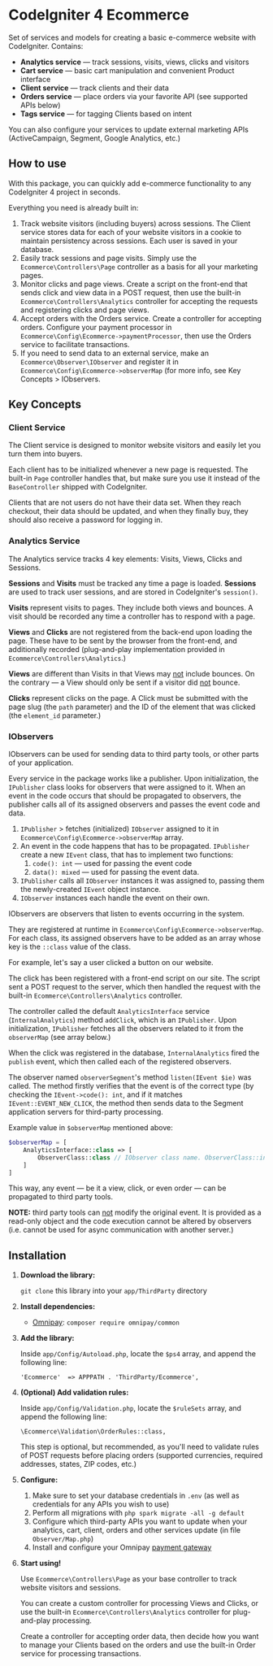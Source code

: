 # CodeIgniter 4 Ecommerce

Set of services and models for creating a basic e-commerce website with CodeIgniter. Contains:

- **Analytics service** — track sessions, visits, views, clicks and visitors
- **Cart service** — basic cart manipulation and convenient Product interface
- **Client service** — track clients and their data
- **Orders service** — place orders via your favorite API (see supported APIs below)
- **Tags service** — for tagging Clients based on intent

You can also configure your services to update external marketing APIs (ActiveCampaign, Segment, Google Analytics, etc.)

## How to use

With this package, you can quickly add e-commerce functionality to any CodeIgniter 4 project in seconds.

Everything you need is already built in:

1. Track website visitors (including buyers) across sessions. The Client service stores data for each of your website visitors in a cookie to maintain persistency across sessions. Each user is saved in your database.
2. Easily track sessions and page visits. Simply use the `Ecommerce\Controllers\Page` controller as a basis for all your marketing pages.
3. Monitor clicks and page views. Create a script on the front-end that sends click and view data in a POST request, then use the built-in `Ecommerce\Controllers\Analytics` controller for accepting the requests and registering clicks and page views.
4. Accept orders with the Orders service. Create a controller for accepting orders. Configure your payment processor in `Ecommerce\Config\Ecommerce->paymentProcessor`, then use the Orders service to facilitate transactions.
5. If you need to send data to an external service, make an `Ecommerce\Observer\IObserver` and register it in `Ecommerce\Config\Ecommerce->observerMap` (for more info, see Key Concepts > IObservers.

## Key Concepts

### Client Service

The Client service is designed to monitor website visitors and easily let you turn them into buyers.

Each client has to be initialized whenever a new page is requested. The built-in `Page` controller handles that, but make sure you use it instead of the `BaseController` shipped with CodeIgniter.

Clients that are not users do not have their data set. When they reach checkout, their data should be updated, and when they finally buy, they should also receive a password for logging in.

### Analytics Service

The Analytics service tracks 4 key elements: Visits, Views, Clicks and Sessions.

**Sessions** and **Visits** must be tracked any time a page is loaded. **Sessions** are used to track user sessions, and are stored in CodeIgniter's `session()`.

**Visits** represent visits to pages. They include both views and bounces. A visit should be recorded any time a controller has to respond with a page.

**Views** and **Clicks** are not registered from the back-end upon loading the page. These have to be sent by the browser from the front-end, and additionally recorded (plug-and-play implementation provided in `Ecommerce\Controllers\Analytics`.)

**Views** are different than Visits in that Views may <u>not</u> include bounces. On the contrary — a View should only be sent if a visitor did <u>not</u> bounce.

**Clicks** represent clicks on the page. A Click must be submitted with the page slug (the `path` parameter) and the ID of the element that was clicked (the `element_id` parameter.)

### IObservers

IObservers can be used for sending data to third party tools, or other parts of your application.

Every service in the package works like a publisher. Upon initialization, the `IPublisher` class looks for observers that were assigned to it. When an event in the code occurs that should be propagated to observers, the publisher calls all of its assigned observers and passes the event code and data.

1. `IPublisher` > fetches (initialized) `IObserver` assigned to it in `Ecommerce\Config\Ecommerce->observerMap` array.
2. An event in the code happens that has to be propagated. `IPublisher` create a new `IEvent` class, that has to implement two functions:
   1. `code(): int` — used for passing the event code
   2. `data(): mixed` — used for passing the event data.
3. `IPublisher` calls all `IObserver` instances it was assigned to, passing them the newly-created `IEvent` object instance.
4. `IObserver` instances each handle the event on their own.

IObservers are observers that listen to events occurring in the system.

They are registered at runtime in `Ecommerce\Config\Ecommerce->observerMap`. For each class, its assigned observers have to be added as an array whose key is the `::class` value of the class.

For example, let's say a user clicked a button on our website.

The click has been registered with a front-end script on our site. The script sent a POST request to the server, which then handled the request with the built-in `Ecommerce\Controllers\Analytics` controller.

The controller called the default `AnalyticsInterface` service (`InternalAnalytics`) method `addClick`, which is an `IPublisher`. Upon initialization, `IPublisher` fetches all the observers related to it from the `observerMap` (see array below.)

When the click was registered in the database, `InternalAnalytics` fired the `publish` event, which then called each of the registered observers.

The observer named `observerSegment`'s method `listen(IEvent $ie)` was called. The method firstly verifies that the event is of the correct type (by checking the `IEvent->code(): int`, and if it matches `IEvent::EVENT_NEW_CLICK`, the method then sends data to the Segment application servers for third-party processing.

Example value in `$observerMap` mentioned above:

```php
$observerMap = [
    AnalyticsInterface::class => [
        ObserverClass::class // IObserver class name. ObserverClass::init() will be called to get instance
    ]
]
```

This way, any event — be it a view, click, or even order — can be propagated to third party tools.

**NOTE:** third party tools can <u>not</u> modify the original event. It is provided as a read-only object and the code execution cannot be altered by observers (i.e. cannot be used for async communication with another server.)

## Installation

1. **Download the library:**

   `git clone` this library into your `app/ThirdParty` directory

2. **Install dependencies:**

   - [Omnipay](https://packagist.org/packages/omnipay/common): `composer require omnipay/common`

3. **Add the library:**

   Inside `app/Config/Autoload.php`, locate the `$ps4` array, and append the following line:

   `'Ecommerce'  => APPPATH . 'ThirdParty/Ecommerce',`

4. **(Optional) Add validation rules:**

   Inside `app/Config/Validation.php`, locate the `$ruleSets` array, and append the following line:

   `\Ecommerce\Validation\OrderRules::class,`

   This step is optional, but recommended, as you'll need to validate rules of POST requests before placing orders (supported currencies, required addresses, states, ZIP codes, etc.)

5. **Configure:**

   1. Make sure to set your database credentials in `.env` (as well as credentials for any APIs you wish to use)
   2. Perform all migrations with `php spark migrate -all -g default`
   3. Configure which third-party APIs you want to update when your analytics, cart, client, orders and other services update (in file `Observer/Map.php`)
   4. Install and configure your Omnipay [payment gateway](https://github.com/thephpleague/omnipay#payment-gateways)

6. **Start using!**

   Use `Ecommerce\Controllers\Page` as your base controller to track website visitors and sessions.

   You can create a custom controller for processing Views and Clicks, or use the built-in `Ecommerce\Controllers\Analytics` controller for plug-and-play processing.
   
   Create a controller for accepting order data, then decide how you want to manage your Clients based on the orders and use the built-in Order service for processing transactions.